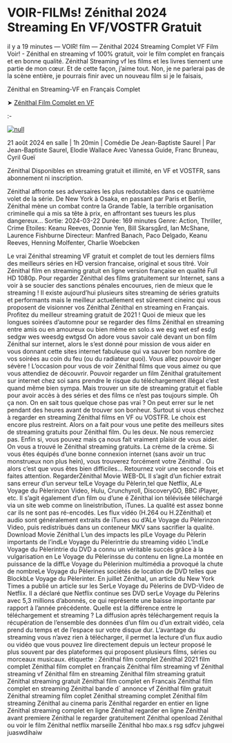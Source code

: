# VOIR-FILMs! Zénithal 2024 Streaming En VF/VOSTFR Gratuit

il y a 19 minutes — VOIR! film — Zénithal 2024 Streaming Complet VF Film Voir! - Zénithal en streaming vf 100% gratuit, voir le film complet en français et en bonne qualité. Zénithal Streaming vf les films et les livres tiennent une partie de mon cœur. Et de cette façon, j’aime tout. Non, je ne parlerai pas de la scène entière, je pourrais finir avec un nouveau film si je le faisais,

Zénithal en Streaming-VF en Français Complet

➤ [Zénithal Film Complet en VF](https://dmovie.fun/en/movie/1001057/znithalend.gith)

:-

[![null](https://static.wixstatic.com/media/855a25_043b5abeb4ae4d35ac003198e7fe56ed~mv2.gif)](https://dmovie.fun/en/movie/1001057/znithalend.gith)

21 août 2024 en salle | 1h 20min | Comédie
De Jean-Baptiste Saurel | Par Jean-Baptiste Saurel, Elodie Wallace
Avec Vanessa Guide, Franc Bruneau, Cyril Gueï

Zénithal Disponibles en streaming gratuit et illimité, en VF et VOSTFR, sans abonnement ni inscription.

Zénithal affronte ses adversaires les plus redoutables dans ce quatrième volet de la série. De New York à Osaka, en passant par Paris et Berlin, Zénithal mène un combat contre la Grande Table, la terrible organisation criminelle qui a mis sa tête à prix, en affrontant ses tueurs les plus dangereux... Sortie: 2024-03-22 Durée: 169 minutes Genre: Action, Thriller, Crime Etoiles: Keanu Reeves, Donnie Yen, Bill Skarsgård, Ian McShane, Laurence Fishburne Directeur: Manfred Banach, Paco Delgado, Keanu Reeves, Henning Molfenter, Charlie Woebcken

Le vrai Zénithal streaming VF gratuit et complet de tout les derniers films des meilleurs séries en HD version francaise, original et sous titré. Voir Zénithal film en streaming gratuit en ligne version française en qualité Full HD 1080p. Pour regarder Zénithal des films gratuitement sur Internet, sans a voir à se soucier des sanctions pénales encourues, rien de mieux que le streaming ! Il existe aujourd’hui plusieurs sites streaming de séries gratuits et performants mais le meilleur actuellement est sûrement cineinc qui vous proposent de visionner vos Zénithal Zénithal en streaming en Français. Profitez du meilleur streaming gratuit de 2021 ! Quoi de mieux que les longues soirées d’automne pour se regarder des films Zénithal en streaming entre amis ou en amoureux ou bien même en solo.s we esg wet esf esdg sedgw wes weesdg ewtgsd On adore vous savoir calé devant un bon film Zénithal sur internet, alors le s’est donné pour mission de vous aider en vous donnant cette sites internet fabuleuse qui va sauver bon nombre de vos soirées au coin du feu (ou du radiateur quoi). Vous allez pouvoir binger sévère ! L’occasion pour vous de voir Zénithal films que vous aimez ou que vous attendiez de découvrir. Pouvoir regarder un film Zénithal gratuitement sur internet chez soi sans prendre le risque du téléchargement illégal c’est quand même bien sympa. Mais trouver un site de streaming gratuit et fiable pour avoir accès à des séries et des films ce n’est pas toujours simple. Oh ça non. On en sait tous quelque chose pas vrai ? On peut errer sur le net pendant des heures avant de trouver son bonheur. Surtout si vous cherchez à regarder en streaming Zénithal films en VF ou VOSTFR. Le choix est encore plus restreint. Alors on a fait pour vous une petite des meilleurs sites de streaming gratuits pour Zénithal film. Ou les deux. Ne nous remerciez pas. Enfin si, vous pouvez mais ça nous fait vraiment plaisir de vous aider. On vous a trouvé le Zénithal streaming gratuits. La crème de la crème. Si vous êtes équipés d’une bonne connexion internet (sans avoir un truc monstrueux non plus hein), vous trouverez forcément votre Zénithal . Ou alors c’est que vous êtes bien difficiles… Retournez voir une seconde fois et faites attention. RegarderZénithal Movie WEB-DL Il s’agit d’un fichier extrait sans erreur d’un serveur telLe Voyage du Pèlerin,tel que Netflix, ALe Voyage du Pèlerinzon Video, Hulu, Crunchyroll, DiscoveryGO, BBC iPlayer, etc. Il s’agit également d’un film ou d’une é Zénithal ion télévisée téléchargé via un site web comme on lineistribution, iTunes. La qualité est assez bonne car ils ne sont pas ré-encodés. Les flux vidéo (H.264 ou H.2Zénithal) et audio sont généralement extraits de iTunes ou d’ALe Voyage du Pèlerinzon Video, puis redistribués dans un conteneur MKV sans sacrifier la qualité. Download Movie Zénithal L’un des impacts les plLe Voyage du Pèlerin importants de l’indLe Voyage du Pèlerintrie du streaming vidéo L’indLe Voyage du Pèlerintrie du DVD a connu un véritable succès grâce à la vulgarisation en Le Voyage du Pèlerinsse du contenu en ligne.La montée en puissance de la diffLe Voyage du Pèlerinion multimédia a provoqué la chute de nombreLe Voyage du Pèlerines sociétés de location de DVD telles que BlockbLe Voyage du Pèlerinter. En juillet Zénithal, un article du New York Times a publié un article sur les SerLe Voyage du Pèlerins de DVD-Video de Netflix. Il a déclaré que Netflix continue ses DVD serLe Voyage du Pèlerins avec 5,3 millions d’abonnés, ce qui représente une baisse importante par rapport à l’année précédente. Quelle est la différence entre le téléchargement et streaming ? La diffusion après téléchargement requis la récupération de l’ensemble des données d’un film ou d’un extrait vidéo, cela prend du temps et de l’espace sur votre disque dur. L’avantage du streaming vous n’avez rien à télécharger, il permet la lecture d’un flux audio ou vidéo que vous pouvez lire directement depuis un lecteur proposé le plus souvent par des plateformes qui proposent plusieurs films, séries ou morceaux musicaux. étiquette : Zénithal film complet Zénithal 2021 film complet Zénithal film complet en français Zénithal film streaming vf Zénithal streaming vf Zénithal film en streaming Zénithal film streaming gratuit Zénithal streaming gratuit Zénithal film complet en Francais Zénithal film complet en streaming Zénithal bande d\` annonce vf Zénithal film gratuit Zénithal streaming film coplet Zénithal streaming complet Zénithal film streaming Zénithal au cinema paris Zénithal regarder en entier en ligne Zénithal streaming complet en ligne Zénithal regarder en ligne Zénithal avant premiere Zénithal le regarder gratuitement Zénithal openload Zénithal ou voir le film Zénithal netflix marseille Zénithal hbo max.s rsg sdfcv juhgwei juaswdihaiw
